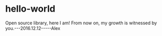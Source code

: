 # hello-world
Open source library, here I am! From now on, my growth is witnessed by you.---2016.12.12-----Alex
